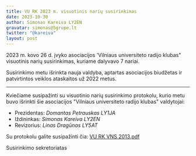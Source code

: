 ```yaml
---
title: VU RK 2023 m. visuotinis narių susirinkimas 
date: 2023-10-30
author: Simonas Kareiva LY2EN
gravatar: simonas@5grupe.lt
twitter: "@kareiva"
layout: post
---
```


2023 m. kovo 26 d. įvyko asociacijos 'Vilniaus universiteto radijo 
klubas" visuotinis narių susirinkimas, kuriame dalyvavo 7 nariai.

Susirinkimo metu išrinkta nauja valdyba, aptartas asociacijos 
biudžetas ir patvirtintos veiklos ataskaitos už 2022 metus.

---

Kviečiame susipažinti su visuotinio narių susirinkimo protokolu, 
kurio metu buvo išrinkti šie asociacijos "Vilniaus universiteto
radijo klubas" valdytojai:

* Prezidentas: *Domantas Petrauskas LY1JA*
* Iždininkas: *Simonas Kareiva LY2EN*
* Revizorius: *Linas Dragūnas LY5AT*

Su protokolu galite susipažinti čia: [VU RK VNS 2013.pdf](https://bit.ly/vurk-vns-2023)

Susirinkimo sekretoriatas
